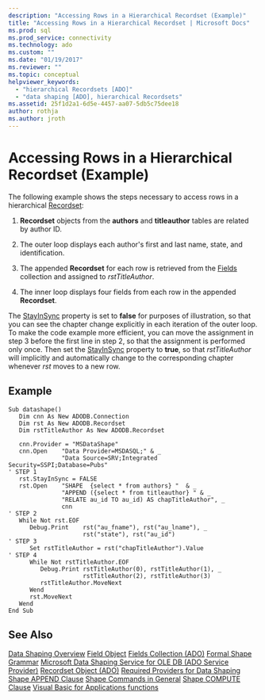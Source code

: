 ```yaml
---
description: "Accessing Rows in a Hierarchical Recordset (Example)"
title: "Accessing Rows in a Hierarchical Recordset | Microsoft Docs"
ms.prod: sql
ms.prod_service: connectivity
ms.technology: ado
ms.custom: ""
ms.date: "01/19/2017"
ms.reviewer: ""
ms.topic: conceptual
helpviewer_keywords:
  - "hierarchical Recordsets [ADO]"
  - "data shaping [ADO], hierarchical Recordsets"
ms.assetid: 25f1d2a1-6d5e-4457-aa07-5db5c75dee18
author: rothja
ms.author: jroth
---
```

# Accessing Rows in a Hierarchical Recordset (Example)
The following example shows the steps necessary to access rows in a hierarchical [Recordset](../../reference/ado-api/recordset-object-ado.md):

1.  **Recordset** objects from the **authors** and **titleauthor** tables are related by author ID.

2.  The outer loop displays each author's first and last name, state, and identification.

3.  The appended **Recordset** for each row is retrieved from the [Fields](../../reference/ado-api/fields-collection-ado.md) collection and assigned to *rstTitleAuthor*.

4.  The inner loop displays four fields from each row in the appended **Recordset**.

 The [StayInSync](../../reference/ado-api/stayinsync-property.md) property is set to **false** for purposes of illustration, so that you can see the chapter change explicitly in each iteration of the outer loop. To make the code example more efficient, you can move the assignment in step 3 before the first line in step 2, so that the assignment is performed only once. Then set the [StayInSync](../../reference/ado-api/stayinsync-property.md) property to **true**, so that *rstTitleAuthor* will implicitly and automatically change to the corresponding chapter whenever *rst* moves to a new row.

## Example

```
Sub datashape()
   Dim cnn As New ADODB.Connection
   Dim rst As New ADODB.Recordset
   Dim rstTitleAuthor As New ADODB.Recordset

   cnn.Provider = "MSDataShape"
   cnn.Open    "Data Provider=MSDASQL;" & _
               "Data Source=SRV;Integrated Security=SSPI;Database=Pubs"
' STEP 1
   rst.StayInSync = FALSE
   rst.Open    "SHAPE  {select * from authors} "  & _
               "APPEND ({select * from titleauthor} " & _
               "RELATE au_id TO au_id) AS chapTitleAuthor", _
               cnn
' STEP 2
   While Not rst.EOF
      Debug.Print    rst("au_fname"), rst("au_lname"), _
                     rst("state"), rst("au_id")
' STEP 3
      Set rstTitleAuthor = rst("chapTitleAuthor").Value
' STEP 4
      While Not rstTitleAuthor.EOF
         Debug.Print rstTitleAuthor(0), rstTitleAuthor(1), _
                     rstTitleAuthor(2), rstTitleAuthor(3)
         rstTitleAuthor.MoveNext
      Wend
      rst.MoveNext
   Wend
End Sub
```

## See Also
 [Data Shaping Overview](./data-shaping-overview.md)
 [Field Object](../../reference/ado-api/field-object.md)
 [Fields Collection (ADO)](../../reference/ado-api/fields-collection-ado.md)
 [Formal Shape Grammar](./formal-shape-grammar.md)
 [Microsoft Data Shaping Service for OLE DB (ADO Service Provider)](../appendixes/microsoft-data-shaping-service-for-ole-db-ado-service-provider.md)
 [Recordset Object (ADO)](../../reference/ado-api/recordset-object-ado.md)
 [Required Providers for Data Shaping](./required-providers-for-data-shaping.md)
 [Shape APPEND Clause](./shape-append-clause.md)
 [Shape Commands in General](./shape-commands-in-general.md)
 [Shape COMPUTE Clause](./shape-compute-clause.md)
 [Visual Basic for Applications functions](./visual-basic-for-applications-functions.md)